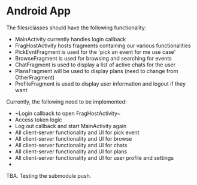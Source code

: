 # Android App

The files/classes should have the following functionality:

- MainActivity currently handles login callback
- FragHostActivity hosts fragments containing our various functionalities
- PickEvntFragment is used for the 'pick an event for me use case'
- BrowseFragment is used for browsing and searching for events
- ChatFragment is used to display a list of active chats for the user
- PlansFragment will be used to display plans (need to change from OtherFragment)
- ProfileFragment is used to display user information and logout if they want

Currently, the following need to be implemented:

- ~Login callback to open FragHostActivity~
- Access token logic
- Log out callback and start MainActivity again
- All client-server functionality and UI for pick event
- All client-server functionality and UI for browse
- All client-server functionality and UI for chats
- All client-server functionality and UI for plans
- All client-server functionality and UI for user profile and settings
-

TBA. Testing the submodule push.  
